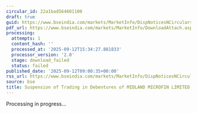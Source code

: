 ```yaml
---
circular_id: 22a1bad564601100
draft: true
guid: https://www.bseindia.com/markets/MarketInfo/DispNoticesNCirculars.aspx?Noticeid={46C9918F-F672-4503-BE1C-2BDA5E8258AC}&noticeno=20250912-46&dt=09/12/2025&icount=46&totcount=101&flag=0
pdf_url: https://www.bseindia.com/markets/MarketInfo/DownloadAttach.aspx?id=20250912-46&attachedId=
processing:
  attempts: 1
  content_hash: ''
  processed_at: '2025-09-12T15:34:27.881833'
  processor_version: '2.0'
  stage: download_failed
  status: failed
published_date: '2025-09-12T09:00:35+00:00'
rss_url: https://www.bseindia.com/markets/MarketInfo/DispNoticesNCirculars.aspx?Noticeid={46C9918F-F672-4503-BE1C-2BDA5E8258AC}&noticeno=20250912-46&dt=09/12/2025&icount=46&totcount=101&flag=0
source: bse
title: Suspension of Trading in Debentures of MIDLAND MICROFIN LIMITED
---
```


Processing in progress...